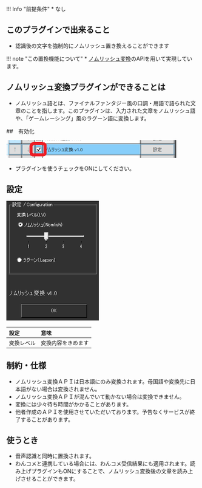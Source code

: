 !!! Info "前提条件"
    * なし

## このプラグインで出来ること

* 認識後の文字を強制的にノムリッシュ置き換えることができます

!!! note "この置換機能について"
    * [ノムリッシュ変換](https://racing-lagoon.info/nomu/translate.php)のAPIを用いて実現しています。

## ノムリッシュ変換プラグインができることは

* ノムリッシュ語とは、ファイナルファンタジー風の口調・用語で語られた文章のことを指します。このプラグインは、入力された文章をノムリッシュ語や、「ゲームレーシング」風のラグーン語に変換します。

##　有効化

![置換](images/plugin_nomlish_p1.png)

* プラグインを使うチェックをONにしてください。

## 設定

![辞書](images/plugin_nomlish_p2.png)

|設定|意味|
|:--|:---|
|変換レベル|変換内容をきめます|

## 制約・仕様

* ノムリッシュ変換ＡＰＩは日本語にのみ変換されます。母国語や変換先に日本語がない場合は変換されません。
* ノムリッシュ変換ＡＰＩが混んでいて動かない場合は変換できません。
* 変換には少々待ち時間がかかることがあります。
* 他者作成のＡＰＩを使用させていただいております。予告なくサービスが終了することがあります。

## 使うとき

* 音声認識と同時に置換されます。
* わんコメと連携している場合には、わんコメ受信結果にも適用されます。読み上げプラグインもONにすることで、ノムリッシュ変換後の文章を読み上げさせることができます。